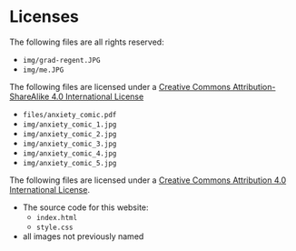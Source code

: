 # Licenses

The following files are all rights reserved: 
* `img/grad-regent.JPG`
* `img/me.JPG`

The following files are licensed under a <a rel="license" href="http://creativecommons.org/licenses/by-sa/4.0/">Creative Commons Attribution-ShareAlike 4.0 International License</a> 

* `files/anxiety_comic.pdf`
* `img/anxiety_comic_1.jpg`
* `img/anxiety_comic_2.jpg`
* `img/anxiety_comic_3.jpg`
* `img/anxiety_comic_4.jpg`
* `img/anxiety_comic_5.jpg`

The following files are licensed under a <a rel="license" href="http://creativecommons.org/licenses/by/4.0/">Creative Commons Attribution 4.0 International License</a>.
* The source code for this website:
	* `index.html`
	* `style.css`
* all images not previously named